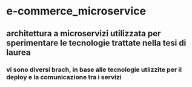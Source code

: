 # e-commerce_microservice
## architettura a microservizi utilizzata per sperimentare le tecnologie trattate nella tesi di laurea

### vi sono diversi brach, in base alle tecnologie utlizzite per il deploy e la comunicazione tra i servizi
